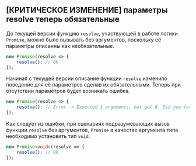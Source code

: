 ## \[КРИТИЧЕСКОЕ ИЗМЕНЕНИЕ\] параметры resolve теперь обязательные

До текущей версии функцию `resolve`, участвующей в работе логики `Promise`, можно было вызывать без аргументов, поскольку её параметры описанны как необязательные.

`````ts
new Promise(resolve => {
    resolve(); // Ok
});
`````

Начиная с текущей версии описание функции `resolve` изменило поведение для её параметров сделав их обязательными. Теперь при отсутствии параметров будет возникать ошибка.

`````ts
new Promise(resolve => {
    resolve(); // Error -> Expected 1 arguments, but got 0. Did you forget to include 'void' in your type argument to 'Promise'?
});
`````

Как следует из ошибки, при сценариях подразумевающих вызов функции `resolve` без аргументов, `Promise` в качестве аргумента типа необходимо установить тип `void`.

`````ts
new Promise<void>(resolve => {
    resolve(); // Ok 
});
`````
